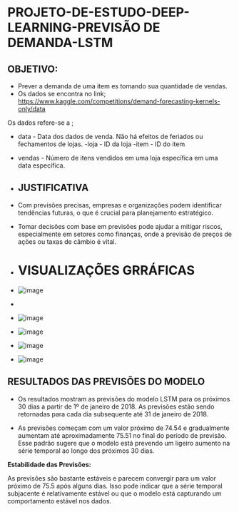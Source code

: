 # PROJETO-DE-ESTUDO-DEEP-LEARNING-PREVISÃO DE DEMANDA-LSTM

## OBJETIVO:
- Prever a demanda de uma item es tomando sua quantidade de vendas.
- Os dados se encontra no link;
https://www.kaggle.com/competitions/demand-forecasting-kernels-only/data



 Os dados refere-se a ;
- data - Data dos dados de venda. Não há efeitos de feriados ou fechamentos de lojas.
-loja  - ID da loja
-item - ID do item
- vendas - Número de itens vendidos em uma loja específica em uma data específica.

- ## JUSTIFICATIVA
- Com previsões precisas, empresas e organizações podem identificar tendências futuras, o que é crucial para planejamento estratégico.
- Tomar decisões com base em previsões pode ajudar a mitigar riscos, especialmente em setores como finanças, onde a previsão de preços de ações ou taxas de câmbio é vital.

- # VISUALIZAÇÕES GRRÁFICAS

- ![image](https://github.com/user-attachments/assets/c170e2da-2cbe-4a52-9f77-c663c7849aa0)
- 

- ![image](https://github.com/user-attachments/assets/c6fe59d9-f23c-437a-b739-0f36690b8ed5)


- ![image](https://github.com/user-attachments/assets/81d03c19-46ad-44bb-a4ae-6f774f8fa4e4)


- ![image](https://github.com/user-attachments/assets/6c79eb2f-d8a4-4dda-bf4b-380c22030c4c)

- ![image](https://github.com/user-attachments/assets/a5114755-2e5c-43be-b17c-614b62749934)

## RESULTADOS DAS PREVISÕES DO MODELO
- Os resultados mostram as previsões do modelo LSTM para os próximos 30 dias a partir de 1º de janeiro de 2018. As previsões estão sendo retornadas para cada dia subsequente até 31 de janeiro de 2018.





- As previsões começam com um valor próximo de 74.54 e gradualmente aumentam até aproximadamente 75.51 no final do período de previsão. Esse padrão sugere que o modelo está prevendo um ligeiro aumento na série temporal ao longo dos próximos 30 dias.

**Estabilidade das Previsões:**

As previsões são bastante estáveis e parecem convergir para um valor próximo de 75.5 após alguns dias. Isso pode indicar que a série temporal subjacente é relativamente estável ou que o modelo está capturando um comportamento estável nos dados.




